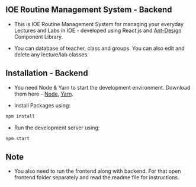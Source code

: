 
## IOE Routine Management System - Backend

- This is IOE Routine Management System for managing your everyday Lectures and Labs in IOE - developed using React.js and [Ant-Design](https://ant.design/) Component Library.

- You can database of teacher, class and groups. You can also edit and delete any lecture/lab classes.

## Installation - Backend

- You need Node & Yarn to start the development environment. Download them here - [Node](https://nodejs.org/), [Yarn](https://yarnpkg.com).

- Install Packages using:

```bash
npm install
```

- Run the development server using:

```bash
npm start
```

## Note

- You also need to run the frontend along with backend. For that open frontend folder separately and read the readme file for instructions.
